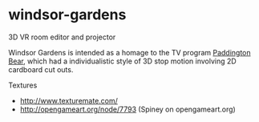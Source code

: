 # windsor-gardens

3D VR room editor and projector

Windsor Gardens is intended as a homage to the TV program [Paddington Bear](https://en.wikipedia.org/wiki/Paddington_(1975_TV_series)), which had a individualistic style of 3D stop motion involving 2D cardboard cut outs.

Textures

 * http://www.texturemate.com/
 * http://opengameart.org/node/7793 
  (Spiney on opengameart.org)
